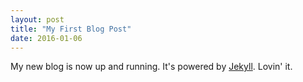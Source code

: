 ```yaml
---
layout: post
title: "My First Blog Post"
date: 2016-01-06
---
```


My new blog is now up and running. It's powered by [Jekyll](http://jekyllrb.com). Lovin' it.